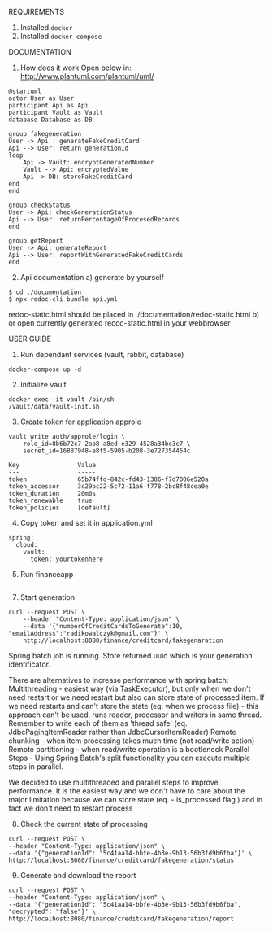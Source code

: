 REQUIREMENTS
1. Installed `docker`
2. Installed `docker-compose`

DOCUMENTATION
1. How does it work
Open below in: http://www.plantuml.com/plantuml/uml/
```puml
@startuml
actor User as User
participant Api as Api
participant Vault as Vault
database Database as DB

group fakegeneration
User -> Api : generateFakeCreditCard
Api --> User: return generationId
loop
    Api -> Vault: encryptGeneratedNumber
    Vault --> Api: encryptedValue
    Api -> DB: storeFakeCreditCard
end 
end

group checkStatus
User -> Api: checkGenerationStatus
Api --> User: returnPercentageOfProcesedRecords
end 

group getReport
User -> Api: generateReport
Api --> User: reportWithGeneratedFakeCreditCards
end

```
2. Api documentation
a) generate by yourself
```
$ cd ./documentation
$ npx redoc-cli bundle api.yml
```
redoc-static.html should be placed in ./documentation/redoc-static.html
b) or open currently generated recoc-static.html in your webbrowser

USER GUIDE
1. Run  dependant services (vault, rabbit, database)
```
docker-compose up -d
```
2. Initialize vault
```
docker exec -it vault /bin/sh
/vault/data/vault-init.sh
```
3. Create token for application approle
```
vault write auth/approle/login \
    role_id=8b6b72c7-2ab8-a8ed-e329-4528a34bc3c7 \
    secret_id=16887948-e8f5-5905-b208-3e727354454c

Key                Value
---                -----
token              65b74ffd-842c-fd43-1386-f7d7006e520a
token_accessor     3c29bc22-5c72-11a6-f778-2bc8f48cea0e
token_duration     20m0s
token_renewable    true
token_policies     [default]

```
4. Copy token and set it in application.yml
```
spring:
  cloud:
    vault:
      token: yourtokenhere
```
5. Run financeapp
```

```
7. Start generation
```
curl --request POST \
    --header "Content-Type: application/json" \
    --data '{"numberOfCreditCardsToGenerate":10, "emailAddress":"radikowalczyk@gmail.com"}' \
    http://localhost:8080/finance/creditcard/fakegenaration
```
Spring batch job is running. Store returned uuid which is your generation identificator.

There are alternatives to increase performance with spring batch:
   Multithreading - easiest way (via TaskExecutor), but only when we don't need restart or we need restart but also can store state of processed item. If we need restarts and can't store the state (eq. when we process file) - this approach can't be used. 
    runs reader, processor and writers in same thread. Remember to write each of them as 'thread safe' (eq. JdbcPagingItemReader rather than JdbcCursorItemReader)
   Remote chunking - when item processing takes much time (not read/write action)
   Remote partitioning - when read/write operation is a bootleneck
   Parallel Steps - Using Spring Batch's split functionality you can execute multiple steps in parallel.

We decided to use multithreaded and parallel steps to improve performance.
It is the easiest way and we don't have to care about the major limitation because we can store state (eq. - is_processed flag ) and in fact we don't need to restart process

8. Check the current state of processing
```
curl --request POST \
--header "Content-Type: application/json" \
--data '{"generationId": "5c41aa14-bbfe-4b3e-9b13-56b3fd9b6fba"}' \
http://localhost:8080/finance/creditcard/fakegeneration/status
```
9. Generate and download the report
```
curl --request POST \
--header "Content-Type: application/json" \
--data '{"generationId": "5c41aa14-bbfe-4b3e-9b13-56b3fd9b6fba", "decrypted": "false"}' \
http://localhost:8080/finance/creditcard/fakegeneration/report
```

